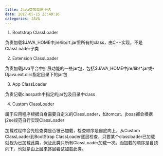 ```yaml
---
title: Java类加载器小结
date: 2017-05-15 23:49:16
categories: JAVA
---
```


1. Bootstrap ClassLoader
 
负责加载$JAVA_HOME中jre/lib/rt.jar里所有的class，由C++实现，不是ClassLoader子类
 
2. Extension ClassLoader
 
负责加载java平台中扩展功能的一些jar包，包括$JAVA_HOME中jre/lib/*.jar或-Djava.ext.dirs指定目录下的jar包
 
3. App ClassLoader
 
负责记载classpath中指定的jar包及目录中class
 
4. Custom ClassLoader
 
属于应用程序根据自身需要自定义的ClassLoader，如tomcat、jboss都会根据j2ee规范自行实现ClassLoader
 
加载过程中会先检查类是否被已加载，检查顺序是自底向上，从Custom ClassLoader到BootStrap ClassLoader逐层检查，只要某个classloader已加载就视为已加载此类，保证此类只所有ClassLoader加载一次。而加载的顺序是自顶向下，也就是由上层来逐层尝试加载此类。






